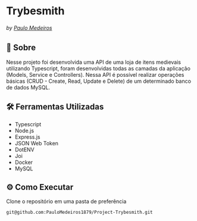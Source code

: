 # Trybesmith
###### by _[Paulo Medeiros](https://www.linkedin.com/in/paulo-medeiros-dev1879/)_

## :page_with_curl: Sobre
Nesse projeto foi desenvolvida uma API de uma loja de itens medievais utilizando Typescript, foram desenvolvidas todas as camadas da aplicação (Models, Service e Controllers). Nessa API é possível realizar operações básicas (CRUD - Create, Read, Update e Delete) de um determinado banco de dados MySQL.

## :hammer_and_wrench: Ferramentas Utilizadas

- Typescript
- Node.js
- Express.js
- JSON Web Token
- DotENV
- Joi
- Docker
- MySQL

## ⚙️ Como Executar
Clone o repositório em uma pasta de preferência

```
git@github.com:PauloMedeiros1879/Project-Trybesmith.git
```
